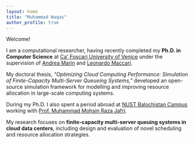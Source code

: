 ```yaml
---
layout: home
title: "Muhammad Waqas"
author_profile: true
---
```


Welcome!  

I am a computational researcher, having recently completed my **Ph.D. in Computer Science** at 
[Ca' Foscari University of Venice](https://www.unive.it/) under the supervision of 
[Andrea Marin](https://www.unive.it/data/people/5592332) and 
[Leonardo Maccari](https://www.unive.it/data/people/21550550).  

My doctoral thesis, *"Optimizing Cloud Computing Performance: Simulation of Finite-Capacity Multi-Server Queueing Systems,"* 
developed an open-source simulation framework for modelling and improving resource allocation in large-scale computing systems.  

During my Ph.D. I also spent a period abroad at 
[NUST Balochistan Campus](https://nbc.nust.edu.pk/) working with 
[Prof. Muhammad Mohsin Raza Jafri](https://nbc.nust.edu.pk/faculty/muhammad-mohsin-raza-jafri/).

My research focuses on **finite-capacity multi-server queuing systems in cloud data centers**, including design and evaluation of novel scheduling and resource allocation strategies.
